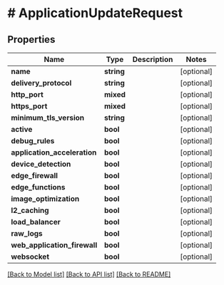 # # ApplicationUpdateRequest

## Properties

Name | Type | Description | Notes
------------ | ------------- | ------------- | -------------
**name** | **string** |  | [optional]
**delivery_protocol** | **string** |  | [optional]
**http_port** | **mixed** |  | [optional]
**https_port** | **mixed** |  | [optional]
**minimum_tls_version** | **string** |  | [optional]
**active** | **bool** |  | [optional]
**debug_rules** | **bool** |  | [optional]
**application_acceleration** | **bool** |  | [optional]
**device_detection** | **bool** |  | [optional]
**edge_firewall** | **bool** |  | [optional]
**edge_functions** | **bool** |  | [optional]
**image_optimization** | **bool** |  | [optional]
**l2_caching** | **bool** |  | [optional]
**load_balancer** | **bool** |  | [optional]
**raw_logs** | **bool** |  | [optional]
**web_application_firewall** | **bool** |  | [optional]
**websocket** | **bool** |  | [optional]

[[Back to Model list]](../../README.md#models) [[Back to API list]](../../README.md#endpoints) [[Back to README]](../../README.md)
